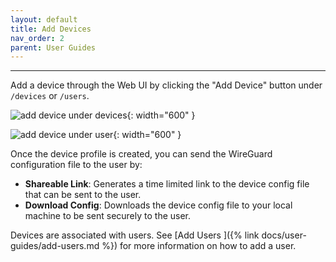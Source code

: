 ```yaml
---
layout: default
title: Add Devices
nav_order: 2
parent: User Guides
---
```

---

Add a device through the Web UI by clicking the "Add Device" button under
`/devices` or `/users`.

![add device under devices](https://user-images.githubusercontent.com/52545545/153468000-06b2ea64-30b3-4f62-a2f4-043e5f231cb4.png){: width="600" }

![add device under user](https://user-images.githubusercontent.com/52545545/153467794-a9912bf0-2a13-4d05-9df9-2bd6e32b594c.png){: width="600" }

Once the device profile is created, you can send the WireGuard configuration
file to the user by:

* **Shareable Link**: Generates a time limited link to the device config file
  that can be sent to the user.
* **Download Config**: Downloads the device config file to your local machine
  to be sent securely to the user.

Devices are associated with users. See [Add Users
]({% link docs/user-guides/add-users.md %}) for more information on how to add
a user.
